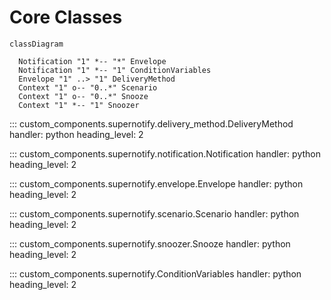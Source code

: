 # Core Classes

```mermaid
classDiagram

  Notification "1" *-- "*" Envelope
  Notification "1" *-- "1" ConditionVariables
  Envelope "1" ..> "1" DeliveryMethod
  Context "1" o-- "0..*" Scenario
  Context "1" o-- "0..*" Snooze
  Context "1" *-- "1" Snoozer
```

::: custom_components.supernotify.delivery_method.DeliveryMethod
    handler: python
    heading_level: 2


::: custom_components.supernotify.notification.Notification
    handler: python
    heading_level: 2


::: custom_components.supernotify.envelope.Envelope
    handler: python
    heading_level: 2


::: custom_components.supernotify.scenario.Scenario
    handler: python
    heading_level: 2

::: custom_components.supernotify.snoozer.Snooze
    handler: python
    heading_level: 2

::: custom_components.supernotify.ConditionVariables
    handler: python
    heading_level: 2
